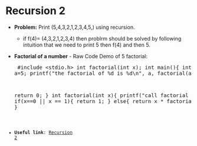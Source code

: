 # Recursion 2
- **Problem:** Print (5,4,3,2,1,2,3,4,5,) using recursion.
    - if f(4)= (4,3,2,1,2,3,4) then problrm should be solved by following intuition that we need to print 5 then f(4) and then 5.
- **Factorial of a number**
      - Raw Code Demo of 5 factorial:     
                   <pre> #include <stdio.h>
int factorial(int x);
int main(){
    int a=5;
    printf("the factorial of %d is %d\n", a, factorial(a));
    
    return 0;
}
int factorial(int x){
    printf("call factorial (%d)\n", x);
    if(x==0 || x == 1){
        return 1;
    }
    else{
        return x * factorial(x-1);
    }
}<code>
- **Useful link**: [Recursion 2](https://www.youtube.com/watch?v=FPCIamKpSqY)
